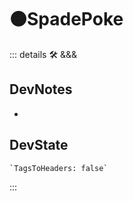 # 🟠<moto>SpadePoke</moto>

::: details 🛠 <dev>&&&</dev>

## DevNotes

-

## DevState

```py
`TagsToHeaders: false`
```

:::

